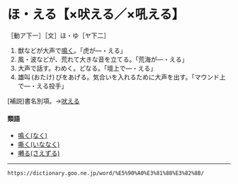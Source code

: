 # ほ・える【×吠える／×吼える】

［動ア下一］［文］ほ・ゆ［ヤ下二］

1. 獣などが大声で[鳴く](なく（泣く／鳴く／啼く）)。「虎が―・える」
2. 風・波などが、荒れて大きな音を立てる。「荒海が―・える」
3. 大声で話す。わめく。どなる。「壇上で―・える」
4. 雄叫 (おたけ) びをあげる。気合いを入れるために大声を出す。「マウンド上で―・える投手」
    

\[補説\]書名別項。→[吠える](https://dictionary.goo.ne.jp/word/%E5%90%A0%E3%81%88%E3%82%8B//#jn-269864)

#### 類語

-   [鳴く(なく)](https://dictionary.goo.ne.jp/word/%E6%B3%A3%E3%81%8F/#jn-163670)
-   [嘶く(いななく)](https://dictionary.goo.ne.jp/word/%E5%98%B6%E3%81%8F_%28%E3%81%84%E3%81%AA%E3%81%AA%E3%81%8F%29/#jn-14245)
-   [囀る(さえずる)](https://dictionary.goo.ne.jp/word/%E5%9B%80%E3%82%8B/#jn-86120)

---
`https://dictionary.goo.ne.jp/word/%E5%90%A0%E3%81%88%E3%82%8B/`